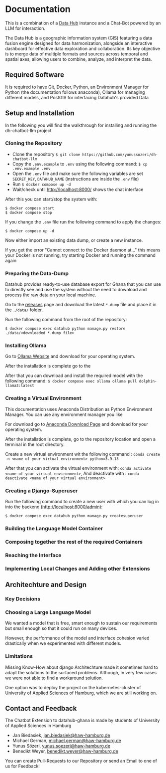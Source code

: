 # Documentation

This is a combination of a [Data Hub](https://github.com/datasnack/datahub) instance and a Chat-Bot powered by an LLM for interaction.

The Data Hub is a geographic information system (GIS) featuring a data fusion engine designed for data harmonization, alongside an interactive dashboard for effective data exploration and collaboration. Its key objective is to merge data of multiple formats and sources across temporal and spatial axes, allowing users to combine, analyze, and interpret the data.

## Required Software

It is required to have Git, Docker, Python, an Environment Manager for Python (the documentation follows anaconda), Ollama for managing different models, and PostGIS for interfacing Datahub's provided Data

## Setup and Installation

In the following you will find the walkthrough for installing and running the dh-chatbot-llm project

### Cloning the Repository

-   Clone the repository `$ git clone https://github.com/yunussozeri/dh-chatbot-llm`
-   Copy the `.env.example` to `.env` using the following command: `$ cp .env.example .env`
-   Open the `.env` file and make sure the following variables are set `SECRET_KEY`, `DATAHUB_NAME` (instructions are inside the `.env` file)
-   Run `$ docker compose up -d`
-   Wait/check until [http://localhost:8000/](http://localhost:8000/) shows the chat interface

After this you can start/stop the system with:

    $ docker compose start
    $ docker compose stop

If you change the `.env` file run the following command to apply the changes:

    $ docker compose up -d

Now either import an existing data dump, or create a new instance.

If you get the error "Cannot connect to the Docker daemon at..." this means your Docker is not running, try starting Docker and running the command again

### Preparing the Data-Dump

Datahub provides ready-to-use database export for Ghana that you can use to directly see and use the system without the need to download and process the raw data on your local machine.

Go to the [releases](https://github.com/datasnack/dh-ghana/releases) page and download the latest `*.dump` file and place it in the `./data/` folder.

Run the following command from the root of the repository:

    $ docker compose exec datahub python manage.py restore ./data/<downloaded *.dump file>

### Installing Ollama

Go to [Ollama Website](https://ollama.com/download) and download for your operating system.

After the installation is complete go to the

After that you can download and install the required model
with the following command: `$ docker compose exec ollama ollama pull dolphin-llama3:latest`

### Creating a Virtual Environment

This documentation uses Anaconda Distribution as Python Environment Manager. You can use any environment manager you like

For download go to [Anaconda Download Page](https://www.anaconda.com/download/success) and download for your operating system.

After the installation is complete, go to the repository location and open a terminal in the root directory.

Create a new virtual environment wit the following command : `conda create -n <name of your virtual environment> python=3.9.13`

After that you can activate the virtual environment with: `conda activate <name of your virtual environment>`,
And deactivate with : `conda deactivate <name of your virtual environment>`

### Creating a Django-Superuser

Run the following command to create a new user with which you can log in into the backend ([http://localhost:8000/admin](http://localhost:8000/)):

    $ docker compose exec datahub python manage.py createsuperuser

### Building the Language Model Container

### Composing together the rest of the required Containers

### Reaching the Interface

### Implementing Local Changes and Adding other Extensions

## Architechture and Design

### Key Decisions

### Choosing a Large Language Model

We wanted a model that is free, smart enough to sustain our requirements but small enough so that it could run on many devices.

However, the performance of the model and interface cohesion varied drastically when we experimented with different models.

### Limitations

Missing Know-How about django Architechture made it sometimes hard to adapt the solutions to the surfaced problems. Although, in very few cases we were not able to find a workaround solution.

One option was to deploy the project on the kubernetes-cluster of University of Applied Sciences of Hamburg, which we are still working on.

## Contact and Feedback

The Chatbot Extension to datahub-ghana is made by students of University of Applied Sciences in Hamburg

-   Jan Biedasiek, jan.biedasiek@haw-hamburg.de
-   Michael German, michael.german@haw-hamburg.de
-   Yunus Sözeri, yunus.soezeri@haw-hamburg.de
-   Benedikt Weyer, benedikt.weyer@haw-hamburg.de

You can create Pull-Requests to our Repository or send an Email to one of us for Feedback!
